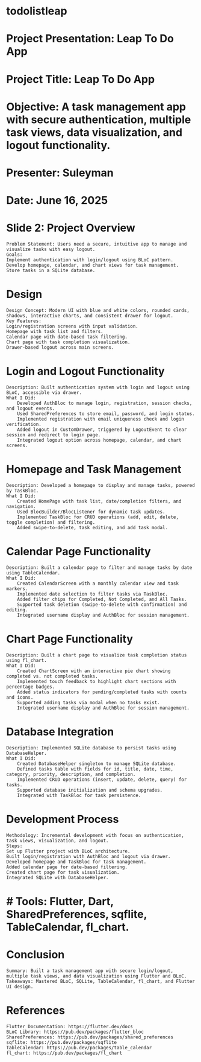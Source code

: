# todolistleap


# Project Presentation: Leap To Do App

#  Project Title: Leap To Do App
#  Objective: A task management app with secure authentication, multiple task views, data visualization, and logout functionality.
#  Presenter: Suleyman
#  Date: June 16, 2025

# Slide 2: Project Overview

    Problem Statement: Users need a secure, intuitive app to manage and visualize tasks with easy logout.
    Goals:
    Implement authentication with login/logout using BLoC pattern.
    Develop homepage, calendar, and chart views for task management.
    Store tasks in a SQLite database.
#  Design
    Design Concept: Modern UI with blue and white colors, rounded cards, shadows, interactive charts, and consistent drawer for logout.
    Key Features:
    Login/registration screens with input validation.
    Homepage with task list and filters.
    Calendar page with date-based task filtering.
    Chart page with task completion visualization.
    Drawer-based logout across main screens.
#  Login and Logout Functionality
    Description: Built authentication system with login and logout using BLoC, accessible via drawer.
    What I Did:
        Developed AuthBloc to manage login, registration, session checks, and logout events.
        Used SharedPreferences to store email, password, and login status.
        Implemented registration with email uniqueness check and login verification.
        Added logout in CustomDrawer, triggered by LogoutEvent to clear session and redirect to login page.
        Integrated logout option across homepage, calendar, and chart screens.
#  Homepage and Task Management
    Description: Developed a homepage to display and manage tasks, powered by TaskBloc.
    What I Did:
        Created HomePage with task list, date/completion filters, and navigation.
        Used BlocBuilder/BlocListener for dynamic task updates.
        Implemented TaskBloc for CRUD operations (add, edit, delete, toggle completion) and filtering.
        Added swipe-to-delete, task editing, and add task modal.
#  Calendar Page Functionality
    Description: Built a calendar page to filter and manage tasks by date using TableCalendar.
    What I Did:
        Created CalendarScreen with a monthly calendar view and task markers.
        Implemented date selection to filter tasks via TaskBloc.
        Added filter chips for Completed, Not Completed, and All Tasks.
        Supported task deletion (swipe-to-delete with confirmation) and editing.
        Integrated username display and AuthBloc for session management.
#  Chart Page Functionality
    Description: Built a chart page to visualize task completion status using fl_chart.
    What I Did:
        Created ChartScreen with an interactive pie chart showing completed vs. not completed tasks.
        Implemented touch feedback to highlight chart sections with percentage badges.
        Added status indicators for pending/completed tasks with counts and icons.
        Supported adding tasks via modal when no tasks exist.
        Integrated username display and AuthBloc for session management.
#  Database Integration
    Description: Implemented SQLite database to persist tasks using DatabaseHelper.
    What I Did:
        Created DatabaseHelper singleton to manage SQLite database.
        Defined tasks table with fields for id, title, date, time, category, priority, description, and completion.
        Implemented CRUD operations (insert, update, delete, query) for tasks.
        Supported database initialization and schema upgrades.
        Integrated with TaskBloc for task persistence.
# Development Process
    Methodology: Incremental development with focus on authentication, task views, visualization, and logout.
    Steps:
    Set up Flutter project with BLoC architecture.
    Built login/registration with AuthBloc and logout via drawer.
    Developed homepage and TaskBloc for task management.
    Added calendar page for date-based filtering.
    Created chart page for task visualization.
    Integrated SQLite with DatabaseHelper.
# # Tools: Flutter, Dart, SharedPreferences, sqflite, TableCalendar, fl_chart.
#  Conclusion
    Summary: Built a task management app with secure login/logout, multiple task views, and data visualization using Flutter and BLoC.
    Takeaways: Mastered BLoC, SQLite, TableCalendar, fl_chart, and Flutter UI design.
#  References
    Flutter Documentation: https://flutter.dev/docs
    BLoC Library: https://pub.dev/packages/flutter_bloc
    SharedPreferences: https://pub.dev/packages/shared_preferences
    sqflite: https://pub.dev/packages/sqflite
    TableCalendar: https://pub.dev/packages/table_calendar
    fl_chart: https://pub.dev/packages/fl_chart



